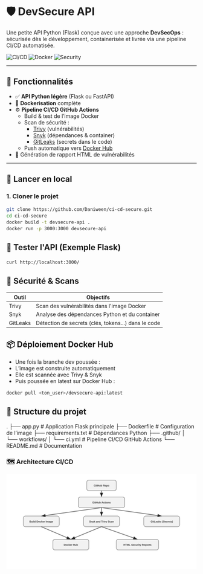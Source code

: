 # 🛡️ DevSecure API

Une petite API Python (Flask) conçue avec une approche **DevSecOps** : sécurisée dès le développement, containerisée et livrée via une pipeline CI/CD automatisée.

![CI/CD](https://github.com/Daniween/ci-cd-secure/actions/workflows/ci-cd.yml/badge.svg)
![Docker](https://img.shields.io/badge/Docker-ready-blue)
![Security](https://img.shields.io/badge/Security-Scanned-brightgreen)

---

## 🔧 Fonctionnalités

- ✅ **API Python légère** (Flask ou FastAPI)
- 🐳 **Dockerisation** complète
- ⚙️ **Pipeline CI/CD GitHub Actions**
  - Build & test de l’image Docker
  - Scan de sécurité :
    - [Trivy](https://github.com/aquasecurity/trivy) (vulnérabilités)
    - [Snyk](https://snyk.io/) (dépendances & container)
    - [GitLeaks](https://github.com/zricethezav/gitleaks) (secrets dans le code)
  - Push automatique vers [Docker Hub](https://hub.docker.com/)
- 🧾 Génération de rapport HTML de vulnérabilités

---

## 🚀 Lancer en local

### 1. Cloner le projet

```bash
git clone https://github.com/Daniween/ci-cd-secure.git
cd ci-cd-secure
docker build -t devsecure-api .
docker run -p 3000:3000 devsecure-api
```

## 🧪 Tester l'API (Exemple Flask)

```bash
curl http://localhost:3000/
```

## 🔐 Sécurité & Scans

| Outil    | Objectifs                                           |
| -------- | --------------------------------------------------- |
| Trivy    | Scan des vulnérabilités dans l'image Docker         |
| Snyk     | Analyse des dépendances Python et du container      |
| GitLeaks | Détection de secrets (clés, tokens...) dans le code |

## 📦 Déploiement Docker Hub

- Une fois la branche dev poussée :
- L’image est construite automatiquement
- Elle est scannée avec Trivy & Snyk
- Puis poussée en latest sur Docker Hub :

```bash
docker pull <ton_user>/devsecure-api:latest
```

## 📁 Structure du projet

.
├── app.py # Application Flask principale
├── Dockerfile # Configuration de l’image
├── requirements.txt # Dépendances Python
├── .github/
│ └── workflows/
│ └── ci.yml # Pipeline CI/CD GitHub Actions
└── README.md # Documentation

### 🗺️ Architecture CI/CD

<p align="center">
  <img src="https://raw.githubusercontent.com/Daniween/ci-cd-secure/main/.github/assets/architecture.svg" alt="Architecture Diagram" width="800"/>
</p>

